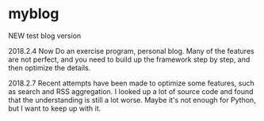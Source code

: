 # myblog
NEW test blog version

2018.2.4 Now Do an exercise program, personal blog. Many of the features are not perfect, and you need to build up the
framework step by step, and then optimize the details.

2018.2.7 Recent attempts have been made to optimize some features, such as search and RSS aggregation. I looked up a lot of source code and found that the understanding is still a lot worse. Maybe it's not enough for Python, but I want to keep up with it.
